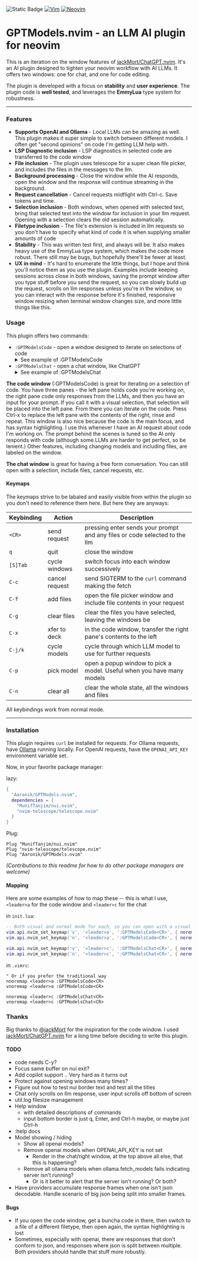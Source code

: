 <span><img alt="Static Badge" src="https://img.shields.io/badge/100%25_lua-purple"></span>
<a href="https://www.vim.org/"><img src="https://img.shields.io/badge/VIM-%2311AB00.svg?style=for-the-badge&amp;logo=vim&amp;logoColor=white" alt="Vim"></a>
<a href="https://neovim.io/"><img src="https://img.shields.io/badge/NeoVim-%2357A143.svg?&amp;style=for-the-badge&amp;logo=neovim&amp;logoColor=white" alt="Neovim"></a>

# GPTModels.nvim - an LLM AI plugin for neovim

This is an iteration on the window features of [jackMort/ChatGPT.nvim](https://github.com/jackMort/ChatGPT.nvim).
It's an AI plugin designed to tighten your neovim workflow with AI LLMs.
It offers two windows: one for chat, and one for code editing.

The plugin is developed with a focus on **stability** and **user experience**.
The plugin code is **well tested**, and leverages the **EmmyLua** type system for robustness.

---

### Features

* **Supports OpenAI and Ollama** - Local LLMs can be amazing as well. This plugin makes it super simple to switch between different models. I often get "second opinions" on code I'm getting LLM help with.
* **LSP Diagnostic inclusion** - LSP diagnostics in selected code are transferred to the code window
* **File inclusion** - The plugin uses telescope for a super clean file picker, and includes the files in the messages to the llm.
* **Background processing** - Close the window while the AI responds, open the window and the response will continue streaming in the background.
* **Request cancellation** - Cancel requests midflight with Ctrl-c. Save tokens and time.
* **Selection inclusion** - Both windows, when opened with selected text, bring that selected text into the window for inclusion in your llm request. Opening with a selection clears the old session automatically.
* **Filetype inclusion** - The file's extension is included in llm requests so you don't have to specify what kind of code it is when supplying smaller amounts of code
* **Stability** - This was written test first, and always will be. It also makes heavy use of the EmmyLua type system, which makes the code more robust. There still may be bugs, but hopefully there'll be fewer at least.
* **UX in mind** - It's hard to enumerate the little things, but I hope and think you'll notice them as you use the plugin. Examples include keeping sessions across close in both windows, saving the prompt window after you type stuff before you send the request, so you can slowly build up the request, scrolls on llm responses unless you're in the window, so you can interact with the response before it's finished, responsive window resizing when terminal window changes size, and more little things like this.

### Usage

This plugin offers two commands:

* `:GPTModelsCode` - open a window designed to iterate on selections of code
      <details>
        <summary>See example of :GPTModelsCode</summary>
        <img width="1271" alt="image of :GPTChat window" src="https://github.com/Aaronik/GPT.nvim/assets/1324601/3e642a48-ce56-4295-a5fa-368b523bab2e">
      </details>
* `:GPTModelsChat` - open a chat window, like ChatGPT
      <details>
        <summary>See example of :GPTModelsChat</summary>
        <img width="1271" alt="image of :GPTCode window" src="https://github.com/Aaronik/GPT.nvim/assets/1324601/ca6604af-302f-4a44-8964-bb683633031e">
      </details>

**The code window** (:GPTModelsCode) is great for iterating on a selection of code.
You have three panes - the left pane holds code you're working on, the right pane
code only responses from the LLMs,
and then you have an input for your prompt.
If you call it with a visual selection, that selection will be placed into the left pane.
From there you can iterate on the code. Press Ctrl-x to replace the left pane with
the contents of the right, rinse and repeat. This window is also nice because the
code is the main focus, and has syntax highlighting. I use this whenever I have
an AI request about code I'm working on. The prompt behind the scenes is tuned so the
AI only responds with code (although some LLMs are harder to get perfect, so be lenient.)
Other features, including changing models and including files, are labeled on the window.

**The chat window** is great for having a free form conversation. You can still open with
a selection, include files, cancel requests, etc.

#### Keymaps

The keymaps strive to be labaled and easily visible from within the plugin so you don't need to reference
them here. But here they are anyways:

| Keybinding | Action           | Description      |
|------------|------------------|------------------|
| `<CR>`     | send request     | pressing enter sends your prompt and any files or code selected to the llm |
| `q`        | quit             | close the window |
| `[S]Tab`   | cycle windows    | switch focus into each window successively |
| `C-c`      | cancel request   | send SIGTERM to the `curl` command making the fetch |
| `C-f`      | add files        | open the file picker window and include file contents in your request |
| `C-g`      | clear files      | clear the files you have selected, leaving the windows be |
| `C-x`      | xfer to deck     | in the code window, transfer the right pane's contents to the left |
| `C-j/k`    | cycle models     | cycle through which LLM model to use for further requests |
| `C-p`      | pick model       | open a popup window to pick a model. Useful when you have many models |
| `C-n`      | clear all        | clear the whole state, all the windows and files |

All keybindings work from normal mode.

---

### Installation

This plugin requires `curl` be installed for requests.
For Ollama requests, have [Ollama](https://ollama.com/) running locally.
For OpenAI requests, have the `OPENAI_API_KEY` environment variable set.

Now, in your favorite package manager:

lazy:
```lua
{
  "Aaronik/GPTModels.nvim",
  dependencies = {
    "MunifTanjim/nui.nvim",
    "nvim-telescope/telescope.nvim"
  }
}
```

Plug:
```vim
Plug "MunifTanjim/nui.nvim"
Plug "nvim-telescope/telescope.nvim"
Plug "Aaronik/GPTModels.nvim"
```

_(Contributions to this readme for how to do other package managers are welcome)_

#### Mapping

Here are some examples of how to map these -- this is what I use, `<leader>a` for the code window and `<leader>c` for the chat

in `init.lua`:
```lua
-- Both visual and normal mode for each, so you can open with a visual selection or without.
vim.api.nvim_set_keymap('v', '<leader>a', ':GPTModelsCode<CR>', { noremap = true })
vim.api.nvim_set_keymap('n', '<leader>a', ':GPTModelsCode<CR>', { noremap = true })

vim.api.nvim_set_keymap('v', '<leader>c', ':GPTModelsChat<CR>', { noremap = true })
vim.api.nvim_set_keymap('n', '<leader>c', ':GPTModelsChat<CR>', { noremap = true })
```

in `.vimrc`:
```vim
" Or if you prefer the traditional way
nnoremap <leader>a :GPTModelsCode<CR>
vnoremap <leader>a :GPTModelsCode<CR>

nnoremap <leader>c :GPTModelsChat<CR>
vnoremap <leader>c :GPTModelsChat<CR>
```

### Thanks

Big thanks to [@jackMort](https://github.com/jackMort) for the inspiration for the code window. I used [jackMort/ChatGPT.nvim](https://github.com/jackMort/ChatGPT.nvim) for a long time before deciding to write this plugin.

#### TODO

* code needs C-y?
* Focus same buffer on nui exit?
* Add copilot support .. Very hard as it turns out
* Protect against opening windows many times?
* Figure out how to test nui border text and test all the titles
* Chat only scrolls on llm response, user input scrolls off bottom of screen
* util.log filesize management
* Help window
    * with detailed descriptions of commands
    * input bottom border is just q, Enter, and Ctrl-h maybe, or maybe just Ctrl-h
* :help docs
* Model showing / hiding
    * Show all openai models?
    * Remove openai models when OPENAI_API_KEY is not set
        * Render in the chat/right window, at the top above all else, that this is happening?
    * Remove all ollama models when ollama.fetch_models fails indicating server isn't running?
        * Or is it better to alert that the server isn't running? Or both?
* Have providers accumulate response frames when one isn't json decodable. Handle scenario of big json
  being split into smaller frames.

#### Bugs
* If you open the code window, get a buncha code in there, then switch to a file of a different filetype, then open again, the syntax highlighting is lost
* Sometimes, especially with openai, there are responses that don't conform to json, and responses where json is split between multiple. Both providers should handle that stuff more robustly.
